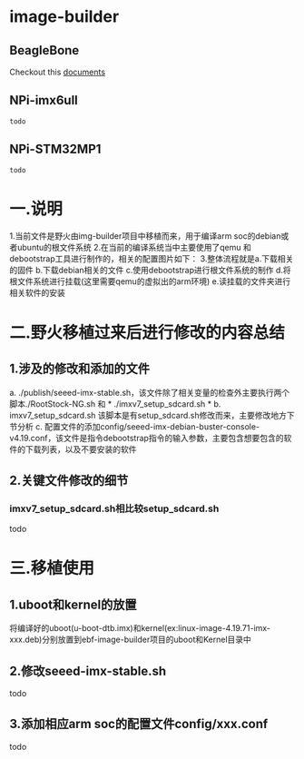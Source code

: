 # image-builder

## BeagleBone
Checkout this [documents](https://github.com/beagleboard/image-builder/blob/master/readme.md)
## NPi-imx6ull
    todo
## NPi-STM32MP1
    todo

# 一.说明
1.当前文件是野火由img-builder项目中移植而来，用于编译arm soc的debian或者ubuntu的根文件系统
2.在当前的编译系统当中主要使用了qemu 和debootstrap工具进行制作的，相关的配置图片如下：
3.整体流程就是a.下载相关的固件 b.下载debian相关的文件 c.使用debootstrap进行根文件系统的制作 d.将根文件系统进行挂载(这里需要qemu的虚拟出的arm环境) e.读挂载的文件夹进行相关软件的安装


# 二.野火移植过来后进行修改的内容总结
## 1.涉及的修改和添加的文件
a. ./publish/seeed-imx-stable.sh，该文件除了相关变量的检查外主要执行两个脚本./RootStock-NG.sh 和 * ./imxv7_setup_sdcard.sh *
b. imxv7_setup_sdcard.sh  该脚本是有setup_sdcard.sh修改而来，主要修改地方下节分析
c. 配置文件的添加config/seeed-imx-debian-buster-console-v4.19.conf，该文件是指令debootstrap指令的输入参数，主要包含想要包含的软件的下载列表，以及不要安装的软件
## 2.关键文件修改的细节
### imxv7_setup_sdcard.sh相比较setup_sdcard.sh
todo
# 三.移植使用
## 1.uboot和kernel的放置
将编译好的uboot(u-boot-dtb.imx)和kernel(ex:linux-image-4.19.71-imx-xxx.deb)分别放置到ebf-image-builder项目的uboot和Kernel目录中
## 2.修改seeed-imx-stable.sh
todo
## 3.添加相应arm soc的配置文件config/xxx.conf
todo
